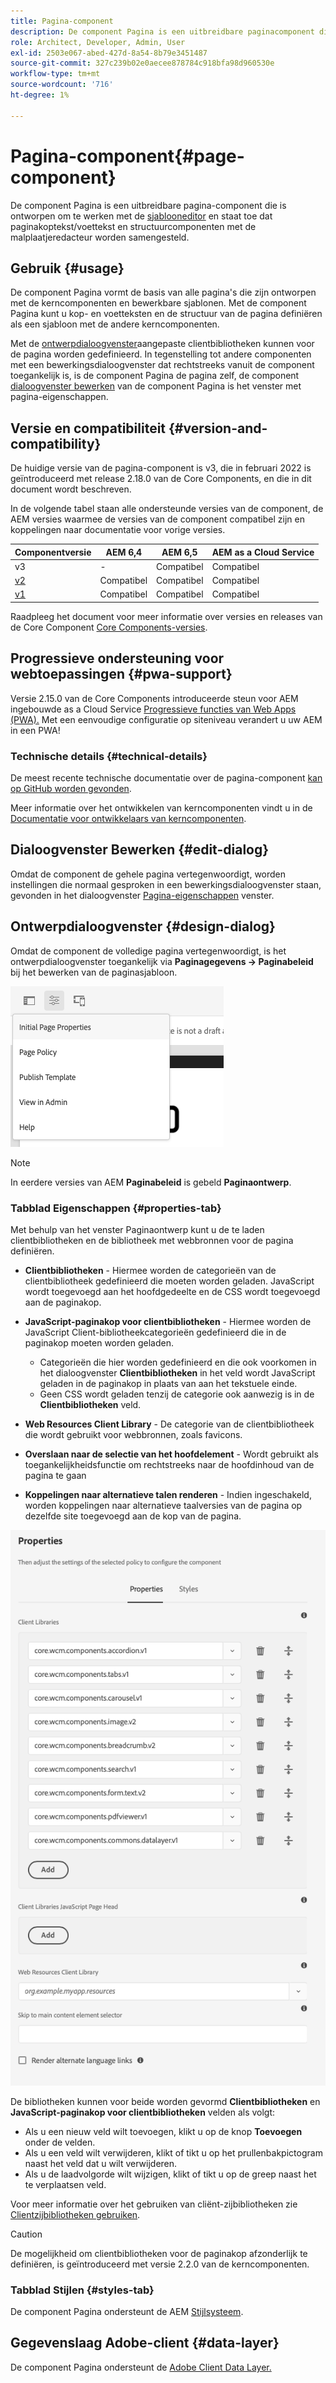 ```yaml
---
title: Pagina-component
description: De component Pagina is een uitbreidbare paginacomponent die wordt ontworpen om met de malplaatjeredacteur te werken en paginakopbal/footer en structuurcomponenten toe te laten om met de malplaatjedacteur worden samengesteld.
role: Architect, Developer, Admin, User
exl-id: 2503e067-abed-427d-8a54-8b79e3451487
source-git-commit: 327c239b02e0aecee878784c918bfa98d960530e
workflow-type: tm+mt
source-wordcount: '716'
ht-degree: 1%

---
```


# Pagina-component{#page-component}

De component Pagina is een uitbreidbare pagina-component die is ontworpen om te werken met de [sjablooneditor](https://experienceleague.adobe.com/docs/experience-manager-cloud-service/sites/authoring/features/templates.html) en staat toe dat paginakoptekst/voettekst en structuurcomponenten met de malplaatjeredacteur worden samengesteld.

## Gebruik {#usage}

De component Pagina vormt de basis van alle pagina&#39;s die zijn ontworpen met de kerncomponenten en bewerkbare sjablonen. Met de component Pagina kunt u kop- en voetteksten en de structuur van de pagina definiëren als een sjabloon met de andere kerncomponenten.

Met de [ontwerpdialoogvenster](#design-dialog)aangepaste clientbibliotheken kunnen voor de pagina worden gedefinieerd. In tegenstelling tot andere componenten met een bewerkingsdialoogvenster dat rechtstreeks vanuit de component toegankelijk is, is de component Pagina de pagina zelf, de component [dialoogvenster bewerken](#edit-dialog) van de component Pagina is het venster met pagina-eigenschappen.

## Versie en compatibiliteit {#version-and-compatibility}

De huidige versie van de pagina-component is v3, die in februari 2022 is geïntroduceerd met release 2.18.0 van de Core Components, en die in dit document wordt beschreven.

In de volgende tabel staan alle ondersteunde versies van de component, de AEM versies waarmee de versies van de component compatibel zijn en koppelingen naar documentatie voor vorige versies.

| Componentversie | AEM 6,4 | AEM 6,5 | AEM as a Cloud Service |
|---|---|---|---|
| v3 | - | Compatibel | Compatibel |
| [v2](v2/page.md) | Compatibel | Compatibel | Compatibel |
| [v1](v1/page-v1.md) | Compatibel | Compatibel | Compatibel |

Raadpleeg het document voor meer informatie over versies en releases van de Core Component [Core Components-versies](/help/versions.md).

## Progressieve ondersteuning voor webtoepassingen {#pwa-support}

Versie 2.15.0 van de Core Components introduceerde steun voor AEM ingebouwde as a Cloud Service [Progressieve functies van Web Apps (PWA).](https://experienceleague.adobe.com/docs/experience-manager-cloud-service/sites/authoring/features/enable-pwa.html) Met een eenvoudige configuratie op siteniveau verandert u uw AEM in een PWA!

### Technische details {#technical-details}

De meest recente technische documentatie over de pagina-component [kan op GitHub worden gevonden](https://adobe.com/go/aem_cmp_tech_page_v3).

Meer informatie over het ontwikkelen van kerncomponenten vindt u in de [Documentatie voor ontwikkelaars van kerncomponenten](/help/developing/overview.md).

## Dialoogvenster Bewerken {#edit-dialog}

Omdat de component de gehele pagina vertegenwoordigt, worden instellingen die normaal gesproken in een bewerkingsdialoogvenster staan, gevonden in het dialoogvenster [Pagina-eigenschappen](https://experienceleague.adobe.com/docs/experience-manager-cloud-service/sites/authoring/fundamentals/page-properties.html) venster.

## Ontwerpdialoogvenster {#design-dialog}

Omdat de component de volledige pagina vertegenwoordigt, is het ontwerpdialoogvenster toegankelijk via **Paginagegevens -> Paginabeleid** bij het bewerken van de paginasjabloon.

![Paginabeleid](/help/assets/page-policy.png)

>[!NOTE]
>
>In eerdere versies van AEM **Paginabeleid** is gebeld **Paginaontwerp**.

### Tabblad Eigenschappen {#properties-tab}

Met behulp van het venster Paginaontwerp kunt u de te laden clientbibliotheken en de bibliotheek met webbronnen voor de pagina definiëren.

* **Clientbibliotheken** - Hiermee worden de categorieën van de clientbibliotheek gedefinieerd die moeten worden geladen. JavaScript wordt toegevoegd aan het hoofdgedeelte en de CSS wordt toegevoegd aan de paginakop.
* **JavaScript-paginakop voor clientbibliotheken** - Hiermee worden de JavaScript Client-bibliotheekcategorieën gedefinieerd die in de paginakop moeten worden geladen.
   * Categorieën die hier worden gedefinieerd en die ook voorkomen in het dialoogvenster **Clientbibliotheken** in het veld wordt JavaScript geladen in de paginakop in plaats van aan het tekstuele einde.
   * Geen CSS wordt geladen tenzij de categorie ook aanwezig is in de **Clientbibliotheken** veld.

* **Web Resources Client Library** - De categorie van de clientbibliotheek die wordt gebruikt voor webbronnen, zoals favicons.

* **Overslaan naar de selectie van het hoofdelement** - Wordt gebruikt als toegankelijkheidsfunctie om rechtstreeks naar de hoofdinhoud van de pagina te gaan

* **Koppelingen naar alternatieve talen renderen** - Indien ingeschakeld, worden koppelingen naar alternatieve taalversies van de pagina op dezelfde site toegevoegd aan de kop van de pagina.

![Dialoogvenster Pagina-componentontwerp](/help/assets/page-design.png)

De bibliotheken kunnen voor beide worden gevormd **Clientbibliotheken** en **JavaScript-paginakop voor clientbibliotheken** velden als volgt:

* Als u een nieuw veld wilt toevoegen, klikt u op de knop **Toevoegen** onder de velden.
* Als u een veld wilt verwijderen, klikt of tikt u op het prullenbakpictogram naast het veld dat u wilt verwijderen.
* Als u de laadvolgorde wilt wijzigen, klikt of tikt u op de greep naast het te verplaatsen veld.

Voor meer informatie over het gebruiken van cliënt-zijbibliotheken zie [Clientzijbibliotheken gebruiken](https://helpx.adobe.com/experience-manager/6-5/sites/developing/using/clientlibs.html).

>[!CAUTION]
>
>De mogelijkheid om clientbibliotheken voor de paginakop afzonderlijk te definiëren, is geïntroduceerd met versie 2.2.0 van de kerncomponenten.

### Tabblad Stijlen {#styles-tab}

De component Pagina ondersteunt de AEM [Stijlsysteem](/help/get-started/authoring.md#component-styling).

## Gegevenslaag Adobe-client {#data-layer}

De component Pagina ondersteunt de [Adobe Client Data Layer.](/help/developing/data-layer/overview.md)
